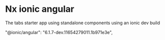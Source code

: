 # Nx ionic angular 

The tabs starter app using standalone components using an ionic dev build

"@ionic/angular": "6.1.7-dev.11654279011.1b971e3e",


